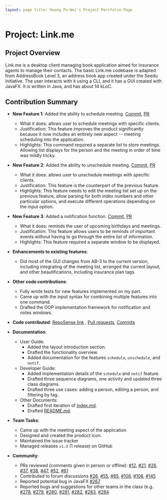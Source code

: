 ```yaml
---
layout: page title: Huang Po-Wei's Project Portfolio Page
---
```


# Project: Link.me

## Project Overview

Link.me is a desktop client managing book application aimed for insurance agents to manage their contacts. The basic
Link.me codebase is adapted from AddressBook Level 3, an address book app created under the Seedu Initiative. The user
interacts with it using a CLI, and it has a GUI created with JavaFX. It is written in Java, and has about 14 kLoC.

## Contribution Summary

* **New Feature 1**: Added the ability to schedule meeting.
  [Commit](https://github.com/AY2021S2-CS2103T-W12-3/tp/commit/dd8f4186422b19d0a37b66e36c7deeeb8ac54068),
  [PR](https://github.com/AY2021S2-CS2103T-W12-3/tp/pull/25)
    * What it does: allows user to schedule meetings with specific clients.
    * Justification: This feature improves the product significantly because it now includes an entirely new aspect --
      meeting scheduling into the application.
    * Highlights: This command required a separate list to store meetings. Allowing list displays for the person and the
      meeting in order of time was mildly tricky.

* **New Feature 2**: Added the ability to unschedule meeting.
  [Commit](https://github.com/AY2021S2-CS2103T-W12-3/tp/commit/d01310146e6c840a8ef09c154a99b4218eabf071),
  [PR](https://github.com/AY2021S2-CS2103T-W12-3/tp/pull/57)
    * What it does: allows user to unschedule meetings with specific clients.
    * Justification: This feature is the counterpart of the previous feature.
    * Highlights: This feature needs to edit the meeting list set up on the previous feature, allow parsing for both
      index numbers and other particular options, and execute different operations depending on the input option.

* **New Feature 3**: Added a notification function.
  [Commit](https://github.com/AY2021S2-CS2103T-W12-3/tp/commit/8e30ab16f842111aee627c2cafe970eabc602df8),
  [PR](https://github.com/AY2021S2-CS2103T-W12-3/tp/pull/40)
    * What it does: reminds the user of upcoming birthdays and meetings.
    * Justification: This feature allows users to be reminds of important events without having to go through the entire
      list of information.
    * Highlights: This feature required a separate window to be displayed.

* **Enhancements to existing features**:
    * Did most of the GUI changes from AB-3 to the current version, including integrating of the meeting list, arranged
      the current layout, and other beautifications, including insurance plan tags.

* **Other code contributions**:
    * Fully wrote tests for new features implemented on my part.
    * Came up with the input syntax for combining multiple features into one command.
    * Drafted the OOP implementation framework for notification and notes windows.

* **Code contributed**:
  [RepoSense link](https://nus-cs2103-ay2021s2.github.io/tp-dashboard/?search=georgepwhuang&sort=groupTitle&sortWithin=title&timeframe=commit&mergegroup=&groupSelect=groupByRepos&breakdown=true&checkedFileTypes=docs~functional-code~test-code~other&since=2021-02-19&tabOpen=true&tabType=authorship&zFR=false&tabAuthor=georgepwhuang&tabRepo=AY2021S2-CS2103T-W12-3%2Ftp%5Bmaster%5D&authorshipIsMergeGroup=false&authorshipFileTypes=docs~functional-code~test-code&authorshipIsBinaryFileTypeChecked=false)
  ,
  [Pull requests](https://github.com/AY2021S2-CS2103T-W12-3/tp/pulls?q=is%3Apr+author%3Ageorgepwhuang),
  [Commits](https://github.com/AY2021S2-CS2103T-W12-3/tp/commits?author=georgepwhuang)

* **Documentation**:
    * User Guide:
        * Added the layout introduction section.
        * Drafted the functionality overview.
        * Added documentation for the features `schedule`, `unschedule`, and `notif`.
    * Developer Guide:
        * Added implementation details of the `schedule` and `notif` feature.
        * Drafted three sequence diagrams, one activity and updated three class diagrams.
        * Drafted three use cases: adding a person, editing a person, and filtering by tag.
    * Other Documents:
        * Drafted first iteration of [index.md](index.md).
        * Drafted [README.md](https://github.com/AY2021S2-CS2103T-W12-3/tp#readme).

* **Team Tasks**:
    * Came up with the meeting aspect of the application
    * Designed and created the product icon.
    * Maintained the issue tracker
    * Managed releases `v1.3` (1 release) on GitHub

* **Community**:
    * PRs reviewed (comments given in person or offline):
      [\#12](https://github.com/AY2021S2-CS2103T-W12-3/tp/pull/12),
      [\#21](https://github.com/AY2021S2-CS2103T-W12-3/tp/pull/21),
      [\#26](https://github.com/AY2021S2-CS2103T-W12-3/tp/pull/26),
      [\#37](https://github.com/AY2021S2-CS2103T-W12-3/tp/pull/37),
      [\#38](https://github.com/AY2021S2-CS2103T-W12-3/tp/pull/38),
      [\#47](https://github.com/AY2021S2-CS2103T-W12-3/tp/pull/47),
      [\#52](https://github.com/AY2021S2-CS2103T-W12-3/tp/pull/52),
      [\#61](https://github.com/AY2021S2-CS2103T-W12-3/tp/pull/61)
    * Contributed to forum discussions
      [\#26](https://github.com/nus-cs2103-AY2021S2/forum/issues/26#issuecomment-764430687),
      [\#55](https://github.com/nus-cs2103-AY2021S2/forum/issues/55#issuecomment-768124175),
      [\#65](https://github.com/nus-cs2103-AY2021S2/forum/issues/65#issuecomment-769633356),
      [\#106](https://github.com/nus-cs2103-AY2021S2/forum/issues/106#issuecomment-773179460),
      [\#108](https://github.com/nus-cs2103-AY2021S2/forum/issues/108#issuecomment-773184636),
      [\#145](https://github.com/nus-cs2103-AY2021S2/forum/issues/145#issuecomment-779881367)
    * Reported potential bug in JavaFX [\#267](https://github.com/nus-cs2103-AY2021S2/forum/issues/267)
    * Reported bugs and suggestions for other teams in the class (e.g.
      [\#278](https://github.com/AY2021S2-CS2103-W16-3/tp/issues/278),
      [\#279](https://github.com/AY2021S2-CS2103-W16-3/tp/issues/279),
      [\#280](https://github.com/AY2021S2-CS2103-W16-3/tp/issues/280),
      [\#281](https://github.com/AY2021S2-CS2103-W16-3/tp/issues/281),
      [\#282](https://github.com/AY2021S2-CS2103-W16-3/tp/issues/282),
      [\#283](https://github.com/AY2021S2-CS2103-W16-3/tp/issues/283),
      [\#284](https://github.com/AY2021S2-CS2103-W16-3/tp/issues/284)
    